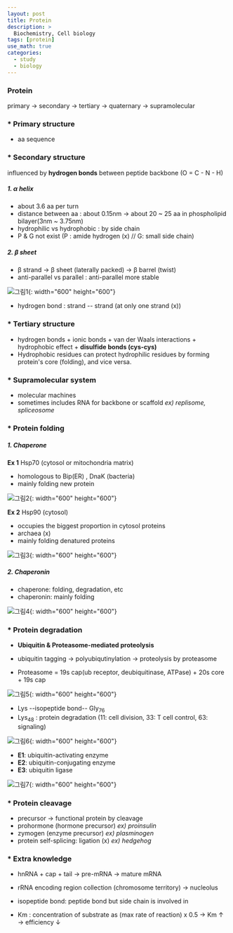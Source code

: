 ```yaml
---
layout: post
title: Protein
description: >
  Biochemistry, Cell biology
tags: [protein]
use_math: true
categories:
  - study
  - biology
---
```

### Protein
primary -> secondary -> tertiary -> quaternary -> supramolecular

### * Primary structure
* aa sequence

### * Secondary structure
influenced by **hydrogen bonds** between peptide backbone (O = C - N - H)

##### 1. α helix
* about 3.6 aa per turn
* distance between aa : about 0.15nm
-> about 20 ~ 25 aa in phospholipid bilayer(3nm ~ 3.75nm)
* hydrophilic vs hydrophobic : by side chain
* P & G not exist (P : amide hydrogen (x) // G: small side chain)

##### 2. β sheet
* β strand -> β sheet (laterally packed) -> β barrel (twist)
* anti-parallel vs parallel : anti-parallel more stable

![그림1](https://github.com/hyun-jin891/hyun-jin891.github.io/blob/master/assets/img/7.PNG?raw=true){: width="600" height="600"}

* hydrogen bond : strand -- strand (at only one strand (x))

### * Tertiary structure
* hydrogen bonds + ionic bonds + van der Waals interactions + hydrophobic effect + **disulfide bonds (cys-cys)**
* Hydrophobic residues can protect hydrophilic residues by forming protein's core (folding), and vice versa.

### * Supramolecular system
* molecular machines
* sometimes includes RNA for backbone or scaffold
*ex) replisome, spliceosome*

### * Protein folding
##### 1. Chaperone
**Ex 1** Hsp70 (cytosol or mitochondria matrix)
* homologous to Bip(ER) , DnaK (bacteria)
* mainly folding new protein

![그림2](https://github.com/hyun-jin891/hyun-jin891.github.io/blob/master/assets/img/8.PNG?raw=true){: width="600" height="600"}

**Ex 2** Hsp90 (cytosol)
* occupies the biggest proportion in cytosol proteins
* archaea (x)
* mainly folding denatured proteins

![그림3](https://github.com/hyun-jin891/hyun-jin891.github.io/blob/master/assets/img/9.PNG?raw=true){: width="600" height="600"}

##### 2. Chaperonin
* chaperone: folding, degradation, etc
* chaperonin: mainly folding

![그림4](https://github.com/hyun-jin891/hyun-jin891.github.io/blob/master/assets/img/10.PNG?raw=true){: width="600" height="600"}

### * Protein degradation
* **Ubiquitin & Proteasome-mediated proteolysis**
* ubiquitin tagging -> polyubiqutinylation -> proteolysis by proteasome

* Proteasome = 19s cap(ub receptor, deubiquitinase, ATPase) + 20s core + 19s cap

![그림5](https://github.com/hyun-jin891/hyun-jin891.github.io/blob/master/assets/img/11.PNG?raw=true){: width="600" height="600"}

* Lys --isopeptide bond-- Gly<sub>76</sub>
* Lys<sub>48</sub> : protein degradation (11: cell division, 33: T cell control, 63: signaling)

![그림6](https://github.com/hyun-jin891/hyun-jin891.github.io/blob/master/assets/img/12.PNG?raw=true){: width="600" height="600"}

* **E1**: ubiquitin-activating enzyme
* **E2**: ubiquitin-conjugating enzyme
* **E3**: ubiquitin ligase

![그림7](https://github.com/hyun-jin891/hyun-jin891.github.io/blob/master/assets/img/13.PNG?raw=true){: width="600" height="600"}

### * Protein cleavage
* precursor -> functional protein by cleavage
* prohormone (hormone precursor) *ex) proinsulin*
* zymogen (enzyme precursor) *ex) plasminogen*
* protein self-splicing: ligation (x)
*ex) hedgehog*

### * Extra knowledge
* hnRNA + cap + tail -> pre-mRNA -> mature mRNA
* rRNA encoding region collection (chromosome territory)
-> nucleolus

* isopeptide bond: peptide bond but side chain is involved in

* Km : concentration of substrate as (max rate of reaction) x 0.5
-> Km ↑ → efficiency ↓
